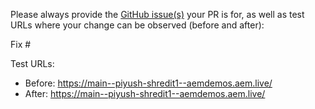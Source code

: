 Please always provide the [GitHub issue(s)](../issues) your PR is for, as well as test URLs where your change can be observed (before and after):

Fix #<gh-issue-id>

Test URLs:
- Before: https://main--piyush-shredit1--aemdemos.aem.live/
- After: https://main--piyush-shredit1--aemdemos.aem.live/
